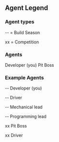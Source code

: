 ## Agent Legend

### Agent types
-- = Build Season

xx = Competition

### Agents
Developer (you)
Pit Boss

### Example Agents
-- Developer (you)

-- Driver

-- Mechanical lead

-- Programming lead

xx Pit Boss

xx Driver



